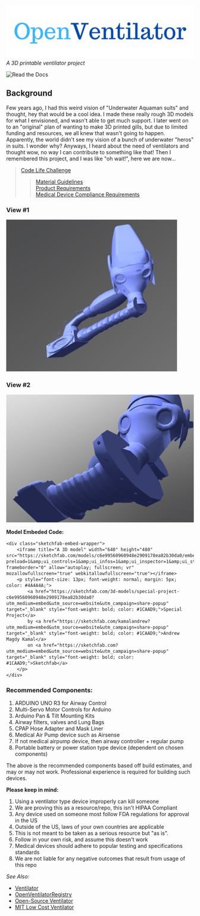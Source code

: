 ![OVLogo](https://raw.githubusercontent.com/Mentors4EDU/OpenVentilator-Kit/master/Model%20Visuals/logo/OV_Logo_Big.png)  
*A 3D printable ventilator project*  

![Read the Docs](https://img.shields.io/readthedocs/ov)
## Background
Few years ago, I had this weird vision of "Underwater Aquaman suits" and thought, hey that would be a cool idea. I made these really rough 3D models for what I envisioned, and wasn't able to get much support. I later went on to an "original" plan of wanting to make 3D printed gills, but due to limited funding and resources, we all knew that wasn't going to happen. Apparently, the world didn't see my vision of a bunch of underwater "heros" in suits. I wonder why? Anyways, I heard about the need of ventilators and thought wow, no way I can contribute to something like that! Then I remembered this project, and I was like "oh wait!", here we are now...

> [Code Life Challenge](https://www.agorize.com/en/challenges/code-life-challenge)
>> [Material Guidelines](https://cdn.fs.agorize.com/z57GysuvTXGP5T7qMgQ6)  
>> [Product Requirements](https://cdn.fs.agorize.com/jfl0jRm9RbeieY24yWBD)  
>> [Medical Device Compliance Requirements](https://cdn.fs.agorize.com/dUE1ot9QTgOXmAlERpk5)

### View #1
![N|Mask1](https://raw.githubusercontent.com/Mentors4EDU/OpenVentilator-Kit/master/Model%20Visuals/%231.png)

### View #2
![N|Mask2](https://raw.githubusercontent.com/Mentors4EDU/OpenVentilator-Kit/master/Model%20Visuals/%232.png)

**Model Embeded Code:**
```
<div class="sketchfab-embed-wrapper">
    <iframe title="A 3D model" width="640" height="480" src="https://sketchfab.com/models/c6e99560960948e2909178ea82b30da0/embed?preload=1&amp;ui_controls=1&amp;ui_infos=1&amp;ui_inspector=1&amp;ui_stop=1&amp;ui_watermark=1&amp;ui_watermark_link=1" frameborder="0" allow="autoplay; fullscreen; vr" mozallowfullscreen="true" webkitallowfullscreen="true"></iframe>
    <p style="font-size: 13px; font-weight: normal; margin: 5px; color: #4A4A4A;">
        <a href="https://sketchfab.com/3d-models/special-project-c6e99560960948e2909178ea82b30da0?utm_medium=embed&utm_source=website&utm_campaign=share-popup" target="_blank" style="font-weight: bold; color: #1CAAD9;">Special Project</a>
        by <a href="https://sketchfab.com/kamalandrew?utm_medium=embed&utm_source=website&utm_campaign=share-popup" target="_blank" style="font-weight: bold; color: #1CAAD9;">Andrew Magdy Kamal</a>
        on <a href="https://sketchfab.com?utm_medium=embed&utm_source=website&utm_campaign=share-popup" target="_blank" style="font-weight: bold; color: #1CAAD9;">Sketchfab</a>
    </p>
</div>
```
### Recommended Components:
1. ARDUINO UNO R3 for Airway Control
2. Multi-Servo Motor Controls for Arduino
3. Arduino Pan & Tilt Mounting Kits
4. Airway filters, valves and Lung Bags
5. CPAP Hose Adapter and Mask Liner
6. Medical Air Pump device such as Airsense
7. If not medical airpump device, then airway controller + regular pump
8. Portable battery or power station type device (dependent on chosen components)

The above is the recommended components based off build estimates, and may or may not work. Professional experience is required for building such devices.

**Please keep in mind:**  
1. Using a ventilator type device improperly can kill someone  
2. We are proving this as a resource/repo, this isn't HIPAA Compliant  
3. Any device used on someone most follow FDA regulations for approval in the US  
4. Outside of the US, laws of your own countries are applicable  
5. This is not meant to be taken as a serious resource but "as is".  
6. Follow in your own risk, and assume this doesn't work  
7. Medical devices should adhere to popular testing and specifications standards  
8. We are not liable for any negative outcomes that result from usage of this repo

*See Also:*
- [Ventilator](https://github.com/jcl5m1/ventilator)
- [OpenVentilatorRegistry](https://github.com/openventilatorregistry/OpenVentilatorRegistry)
- [Open-Source Ventilator](https://github.com/CSSALTlab/Open_Source_Ventilator)
- [MIT Low Cost Ventilator](https://github.com/RuairiSpain/openVentilator)
